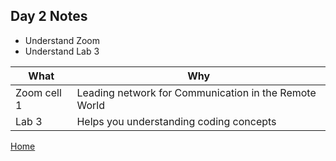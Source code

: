 ## Day 2 Notes

* Understand Zoom
* Understand Lab 3


What | Why
------------ | -------------
Zoom cell 1 | Leading network for Communication in the Remote World
Lab 3 | Helps you understanding coding concepts

[Home](../README.md)
